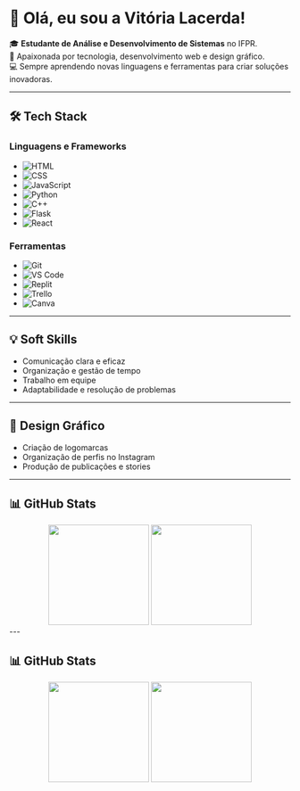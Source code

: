 # 👋 Olá, eu sou a Vitória Lacerda!

🎓 **Estudante de Análise e Desenvolvimento de Sistemas** no IFPR.  
🌈 Apaixonada por tecnologia, desenvolvimento web e design gráfico.  
💻 Sempre aprendendo novas linguagens e ferramentas para criar soluções inovadoras.

---

## 🛠️ **Tech Stack**

### **Linguagens e Frameworks**
- ![HTML](https://img.shields.io/badge/-HTML-orange?logo=html5&logoColor=white)
- ![CSS](https://img.shields.io/badge/-CSS-blue?logo=css3&logoColor=white)
- ![JavaScript](https://img.shields.io/badge/-JavaScript-yellow?logo=javascript&logoColor=white)
- ![Python](https://img.shields.io/badge/-Python-blue?logo=python&logoColor=white)
- ![C++](https://img.shields.io/badge/-C++-00599C?logo=c%2B%2B&logoColor=white)
- ![Flask](https://img.shields.io/badge/-Flask-black?logo=flask&logoColor=white)
- ![React](https://img.shields.io/badge/-React-61DAFB?logo=react&logoColor=black)

### **Ferramentas**
- ![Git](https://img.shields.io/badge/-Git-orange?logo=git&logoColor=white)
- ![VS Code](https://img.shields.io/badge/-VS%20Code-007ACC?logo=visual-studio-code&logoColor=white)
- ![Replit](https://img.shields.io/badge/-Replit-667881?logo=replit&logoColor=white)
- ![Trello](https://img.shields.io/badge/-Trello-0079BF?logo=trello&logoColor=white)
- ![Canva](https://img.shields.io/badge/-Canva-00C4CC?logo=canva&logoColor=white)

---

## 💡 **Soft Skills**
- Comunicação clara e eficaz  
- Organização e gestão de tempo  
- Trabalho em equipe  
- Adaptabilidade e resolução de problemas

---

## 🎨 **Design Gráfico**
- Criação de logomarcas  
- Organização de perfis no Instagram  
- Produção de publicações e stories

---

## 📊 **GitHub Stats**
<div align="center">
  <img height="180em" src="https://github-readme-stats.vercel.app/api?username=vitorigz&show_icons=true&theme=radical&include_all_commits=true&count_private=true"/>
  <img height="180em" src="https://github-readme-stats.vercel.app/api/top-langs/?username=vitorigz&layout=compact&langs_count=7&theme=radical"/>
</div>
---

## 📊 **GitHub Stats**
<div align="center">
  <img height="180em" src="https://github-readme-stats.vercel.app/api?username=vitorigz&show_icons=true&theme=radical&include_all_commits=true&count_private=true"/>
  <img height="180em" src="https://github-readme-stats.vercel.app/api/top-langs/?username=vitorigz&layout=compact&langs_count=7&theme=radical"/>
</div>


